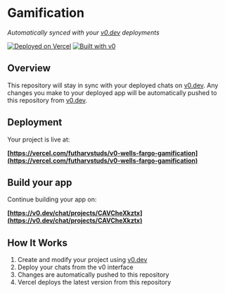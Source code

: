 #  Gamification

*Automatically synced with your [v0.dev](https://v0.dev) deployments*

[![Deployed on Vercel](https://img.shields.io/badge/Deployed%20on-Vercel-black?style=for-the-badge&logo=vercel)](https://vercel.com/futharvstuds/v0-wells-fargo-gamification)
[![Built with v0](https://img.shields.io/badge/Built%20with-v0.dev-black?style=for-the-badge)](https://v0.dev/chat/projects/CAVCheXkztx)

## Overview

This repository will stay in sync with your deployed chats on [v0.dev](https://v0.dev).
Any changes you make to your deployed app will be automatically pushed to this repository from [v0.dev](https://v0.dev).

## Deployment

Your project is live at:

**[https://vercel.com/futharvstuds/v0-wells-fargo-gamification](https://vercel.com/futharvstuds/v0-wells-fargo-gamification)**

## Build your app

Continue building your app on:

**[https://v0.dev/chat/projects/CAVCheXkztx](https://v0.dev/chat/projects/CAVCheXkztx)**

## How It Works

1. Create and modify your project using [v0.dev](https://v0.dev)
2. Deploy your chats from the v0 interface
3. Changes are automatically pushed to this repository
4. Vercel deploys the latest version from this repository
